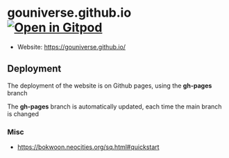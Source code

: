 # gouniverse.github.io <right><a href="https://gitpod.io/#https://github.com/gouniverse/gouniverse.github.io" style="float:right:"><img src="https://gitpod.io/button/open-in-gitpod.svg" alt="Open in Gitpod" loading="lazy"></a></right>

- Website: <a href="https://gouniverse.github.io/" target="_blank">https://gouniverse.github.io/</a>

## Deployment

The deployment of the website is on Github pages, using the **gh-pages** branch

The **gh-pages** branch is automatically updated, each time the main branch is changed


### Misc

- https://bokwoon.neocities.org/sq.html#quickstart
